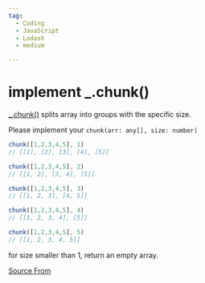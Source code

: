 ```yaml
---
tag:
  - Coding
  - JavaScript
  - Lodash
  - medium

---
```

  
# implement _.chunk()

[\_.chunk()](https://lodash.com/docs/4.17.15#chunk) splits array into groups with the specific size.

Please implement your `chunk(arr: any[], size: number)`

```js
chunk([1,2,3,4,5], 1)
// [[1], [2], [3], [4], [5]]

chunk([1,2,3,4,5], 2)
// [[1, 2], [3, 4], [5]]

chunk([1,2,3,4,5], 3)
// [[1, 2, 3], [4, 5]]

chunk([1,2,3,4,5], 4)
// [[1, 2, 3, 4], [5]]

chunk([1,2,3,4,5], 5)
// [[1, 2, 3, 4, 5]]
```

for size smaller than 1, return an empty array.


[Source From](https://bigfrontend.dev/problem/implement-lodash-chunk)

  
